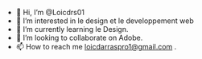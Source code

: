 - 👋 Hi, I’m @Loicdrs01
- 👀 I’m interested in le design et le developpement web 
- 🌱 I’m currently learning le Design.
- 💞️ I’m looking to collaborate on Adobe.
- 📫 How to reach me loicdarraspro1@gmail.com .

<!---
Loicdrs01/Loicdrs01 is a ✨ special ✨ repository because its `README.md` (this file) appears on your GitHub profile.
You can click the Preview link to take a look at your changes.
--->
